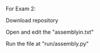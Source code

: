 For Exam 2:

Download repository

Open and edit the "assemblyin.txt"

Run the file at "run/assembly.py"
